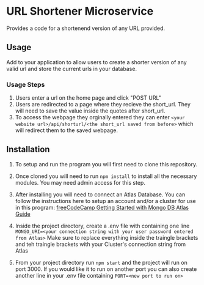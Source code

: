 # URL Shortener Microservice
Provides a code for a shortenend version of any URL provided.

## Usage
Add to your application to allow users to create a shorter version of any valid url and store the current urls in your database.
### Usage Steps
1. Users enter a url on the home page and click "POST URL"
2. Users are redirected to a page where they recieve the short_url. They will need to save the value inside the quotes after short_url.
3. To access the webpage they orginally entered they can enter `<your website url>/api/shorturl/<the short_url saved from before>` which will redirect them to the saved webpage.


## Installation

1. To setup and run the program you will first need to clone this repository.

2. Once cloned you will need to run `npm install` to install all the necessary modules. You may need admin access for this step.

3. After installing you will need to connect an Atlas Database. You can follow the instructions here to setup an account and/or a cluster for use in this program:
[freeCodeCamp Getting Started with Mongo DB Atlas Guide](https://www.freecodecamp.org/news/get-started-with-mongodb-atlas/)

4. Inside the project directory, create a .env file with containing one line `MONGO_URI=<your connection string with your user password entered from Atlas>` Make sure to replace everything inside the traingle brackets and teh traingle brackets with your Cluster's connection string from Atlas

5. From your project directory run `npm start` and the project will run on port 3000. If you would like it to run on another port you can also create another line in your .env file containing `PORT=<new port to run on>`
